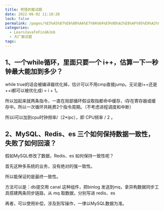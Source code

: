 ```yaml
---
title: 奇怪的面试题
date: 2022-06-02 11:18:20
lock: false
permalink: /pages/%E5%A5%87%E6%80%AA%E7%9A%84%E9%9D%A2%E8%AF%95%E9%A2%98
categories:
  - LearnJavaToFindAJob
  - 大厂面试题
tags:
---
```

## 1、一个while循环，里面只要一个 i++，估算一下一秒钟最大能加到多少？

while true的话会被编译器优化掉，估计可以不用cmp直接jump。无论是i++还是++i都可以被优化成i = i + 1。

所以加起来就两条指令，一直在局部循环假设取指都命中缓存，i存在寄存器或缓存中。所以一次循环共耗费2个指令周期。（不考虑进程调度和中断）

所以i可以加到cpu时钟频率/（2*ipc），即 CPU频率 / 2 。



## 2、MySQL、Redis、es 三个如何保持数据一致性，失败了如何回滚？

假如MySQL修改了数据，Redis、es 如何保持一致性呢？

首先这种多系统的业务，没有绝对的强一致性。

所以能保证的是最终一致性。

方法可以是：db提交用 canal 这种组件，把binlog 发送到mq，拿异构数据同步工具搭建两条同步链路，从 mq 取数据，分别写进 redis、es

再者，可以使用补偿，涉及到写操作，一律以MySQL数据为准。


